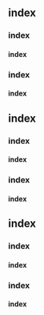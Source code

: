 ## index
### index
#### index
### index
#### index

## index
### index
#### index
### index
#### index

## index
### index
#### index
### index
#### index